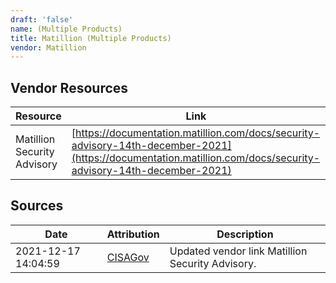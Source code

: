 ```yaml
---
draft: 'false'
name: (Multiple Products)
title: Matillion (Multiple Products)
vendor: Matillion
---
```


## Vendor Resources
| Resource | Link |
| --- | --- |
| Matillion Security Advisory | [https://documentation.matillion.com/docs/security-advisory-14th-december-2021](https://documentation.matillion.com/docs/security-advisory-14th-december-2021) |



## Sources
| Date | Attribution | Description |
| --- | --- | --- |
| 2021-12-17 14:04:59 | [CISAGov](https://raw.githubusercontent.com/cisagov/log4j-affected-db/develop/README.md) | Updated vendor link Matillion Security Advisory.  |
